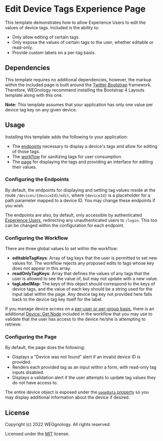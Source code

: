 # Edit Device Tags Experience Page

This template demonstrates how to allow Experience Users to edit the values of device tags. Included is the ability to:
- Only allow editing of certain tags.
- Only expose the values of certain tags to the user, whether editable or read-only.
- Provide custom labels on a per-tag basis.

## Dependencies

This template requires no additional dependencies, however, the markup within the included page is built around the [Twitter Bootstrap](https://getbootstrap.com/) framework. Therefore, WEGnology recommend installing the Bootstrap 4 Layouts template along with this one.

**Note:** This template assumes that your application has only one value per device tag key on any given device.

## Usage

Installing this template adds the following to your application:

- The [endpoints](https://docs.app.wnology.io/experiences/endpoints/) necessary to display a device's tags and allow for editing of those tags.
- The [workflow](https://docs.app.wnology.io/workflows/overview/) for sanitizing tags for user consumption.
- The [page](https://docs.app.wnology.io/experiences/views/) for displaying the tags and providing an interface for editing their values.

### Configuring the Endpoints

By default, the endpoints for displaying and setting tag values reside at the route `/devices/{deviceId}/edit`, where `{deviceId}` is a placeholder for a path parameter mapped to a device ID. You may change these endpoints if you wish.

The endpoints are also, by default, only accessible by authenticated [Experience Users](https://docs.app.wnology.io/experiences/users/), redirecting any unauthenticated users to `/login`. This too can be changed within the configuration for each endpoint.

### Configuring the Workflow

There are three global values to set within the workflow:

- **editableTagKeys**: Array of tag keys that the user is permitted to set new values for. The workflow rejects any proposed edits to tags whose key does not appear in this array.
- **readOnlyTagKeys**: Array that defines the values of any tags that the user is allowed to see the value of, but may not update with a new value.
- **tagLabelMap**: The keys of this object should correspond to the keys of device tags, and the value of each key should be a string used for the input label within the page. Any device tag key not provided here falls back to the device tag key itself for the label.

If you manage device access on a [per-user or per-group basis](https://docs.app.wnology.io/experiences/groups/#devices), there is an additional [Device: Get Node](https://docs.app.wnology.io/workflows/data/get-device/) included in the workflow that you may use to validate that the user has access to the device he/she is attempting to retrieve.

### Configuring the Page

By default, the page does the following:

- Displays a "Device was not found" alert if an invalid device ID is provided.
- Renders each provided tag as an input within a form, with read-only tag inputs disabled.
- Displays a validation alert if the user attempts to update tag values they do not have access to.

The entire device object is exposed under the [`pageData` property](https://docs.app.wnology.io/experiences/views/#custom-pages) so you may display additional information about the device if desired.

## License

Copyright (c) 2022 WEGgnology. All rights reserved.

Licensed under the [MIT](https://github.com/WEGnology/wegnology-templates/blob/master/LICENSE.txt) license.

